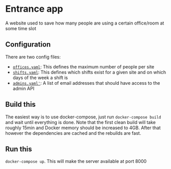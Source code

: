 # Entrance app

A website used to save how many people are using a certain office/room at some time slot

## Configuration

There are two config files:

-   [`offices.yaml`](./offices.yaml): This defines the maximum number of people per site
-   [`shifts.yaml`](./shifts.yaml): This defines which shifts exist for a given site and on which days of the week a shift is
-   [`admins.yaml'`](./admins.yaml): A list of email addresses that should have access to the admin API

## Build this

The easiest way is to use docker-compose, just run `docker-compose build` and wait until everything is done.
 Note that the first clean build will take roughly 15min and Docker memory should be increased to 4GB.
 After that however the dependencies are cached and the rebuilds are fast.


## Run this

`docker-compose up`. This will make the server available at port 8000
